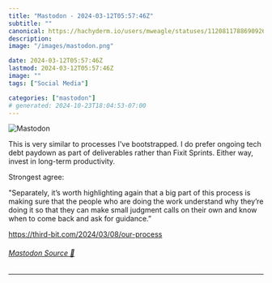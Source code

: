 ```yaml
---
title: "Mastodon - 2024-03-12T05:57:46Z"
subtitle: ""
canonical: https://hachyderm.io/users/mweagle/statuses/112081178869092669
description:
image: "/images/mastodon.png"

date: 2024-03-12T05:57:46Z
lastmod: 2024-03-12T05:57:46Z
image: ""
tags: ["Social Media"]

categories: ["mastodon"]
# generated: 2024-10-23T18:04:53-07:00
---
```

![Mastodon](/images/mastodon.png)

<p>This is very similar to processes I&#39;ve bootstrapped. I do prefer ongoing tech debt paydown as part of deliverables rather than Fixit Sprints. Either way, invest in long-term productivity. </p><p>Strongest agree: </p><p>&quot;Separately, it’s worth highlighting again that a big part of this process is making sure that the people who are doing the work understand why they’re doing it so that they can make small judgment calls on their own and know when to come back and ask for guidance.”</p><p><a href="https://third-bit.com/2024/03/08/our-process" target="_blank" rel="nofollow noopener noreferrer" translate="no"><span class="invisible">https://</span><span class="ellipsis">third-bit.com/2024/03/08/our-p</span><span class="invisible">rocess</span></a></p>


###### [Mastodon Source 🐘](https://hachyderm.io/@mweagle/112081178869092669)

___
